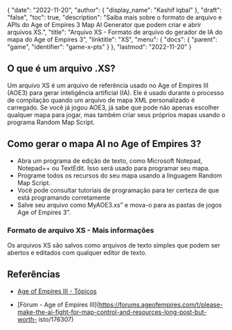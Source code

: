 {
  "date": "2022-11-20",
  "author": {
    "display_name": "Kashif Iqbal"
},
  "draft": "false",
  "toc": true,
  "description": "Saiba mais sobre o formato de arquivo e APIs do Age of Empires 3 Map AI Generator que podem criar e abrir arquivos XS.",
  "title": "Arquivo XS - Formato de arquivo do gerador de IA do mapa do Age of Empires 3",
  "linktitle": "XS",
  "menu": {
    "docs": {
      "parent": "game",
      "identifier": "game-x-pts"
}
},
  "lastmod": "2022-11-20"
}

## O que é um arquivo .XS?

Um arquivo XS é um arquivo de referência usado no Age of Empires III (AOE3) para gerar inteligência artificial (IA). Ele é usado durante o processo de compilação quando um arquivo de mapa XML personalizado é carregado. Se você já jogou AOE3, já sabe que pode não apenas escolher qualquer mapa para jogar, mas também criar seus próprios mapas usando o programa Random Map Script.

## Como gerar o mapa AI no Age of Empires 3?

 * Abra um programa de edição de texto, como Microsoft Notepad, Notepad++ ou TextEdit. Isso será usado para programar seu mapa.
 * Programe todos os recursos do seu mapa usando a linguagem Random Map Script.
 * Você pode consultar tutoriais de programação para ter certeza de que está programando corretamente
 * Salve seu arquivo como MyAOE3.xs” e mova-o para as pastas de jogos Age of Empires 3”.

### Formato de arquivo XS - Mais informações

Os arquivos XS são salvos como arquivos de texto simples que podem ser abertos e editados com qualquer editor de texto.

## Referências

* [Age of Empires III - Tópicos](https://github.com/topics/aoe)

* [Fórum - Age of Empires III](https://forums.ageofempires.com/t/please-make-the-ai-fight-for-map-control-and-resources-long-post-but-worth- isto/176307)


